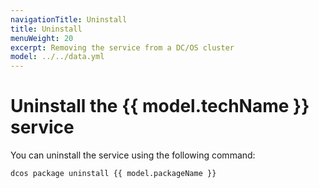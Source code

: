 ```yaml
---
navigationTitle: Uninstall
title: Uninstall
menuWeight: 20
excerpt: Removing the service from a DC/OS cluster
model: ../../data.yml
---
```


# Uninstall the {{ model.techName }} service

You can uninstall the service using the following command:

```bash
dcos package uninstall {{ model.packageName }}
```
